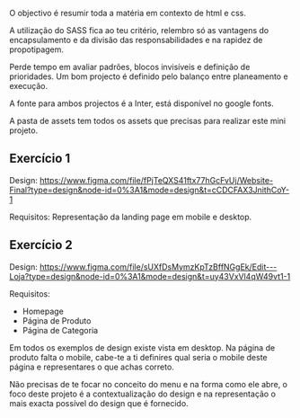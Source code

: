O objectivo é resumir toda a matéria em contexto de html e css.

A utilização do SASS fica ao teu critério, relembro só as vantagens do encapsulamento e da divisão das responsabilidades e na rapidez de propotipagem.

Perde tempo em avaliar padrões, blocos invisíveis e definição de prioridades.
Um bom projecto é definido pelo balanço entre planeamento e execução.

A fonte para ambos projectos é a Inter, está disponível no google fonts.

A pasta de assets tem todos os assets que precisas para realizar este mini projeto.

## Exercício 1

Design:
https://www.figma.com/file/fPjTeQXS41ftx77hGcFvUj/Website-Final?type=design&node-id=0%3A1&mode=design&t=cCDCFAX3JnithCoY-1

Requisitos:
Representação da landing page em mobile e desktop.

## Exercício 2

Design: https://www.figma.com/file/sUXfDsMymzKpTzBffNGgEk/Edit---Loja?type=design&node-id=0%3A1&mode=design&t=uy43VxVl4qW49vt1-1

Requisitos:

- Homepage
- Página de Produto
- Página de Categoria

Em todos os exemplos de design existe vista em desktop.
Na página de produto falta o mobile, cabe-te a ti definires qual seria o mobile deste página e representares o que achas correto.

Não precisas de te focar no conceito do menu e na forma como ele abre, o foco deste projeto é a contextualização do design e na representação o mais exacta possível do design que é fornecido.

